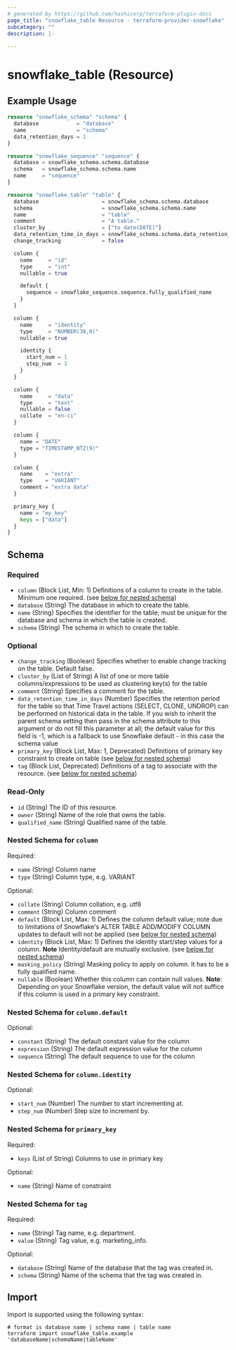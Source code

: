 ```yaml
---
# generated by https://github.com/hashicorp/terraform-plugin-docs
page_title: "snowflake_table Resource - terraform-provider-snowflake"
subcategory: ""
description: |-
  
---
```


# snowflake_table (Resource)



## Example Usage

```terraform
resource "snowflake_schema" "schema" {
  database            = "database"
  name                = "schema"
  data_retention_days = 1
}

resource "snowflake_sequence" "sequence" {
  database = snowflake_schema.schema.database
  schema   = snowflake_schema.schema.name
  name     = "sequence"
}

resource "snowflake_table" "table" {
  database                    = snowflake_schema.schema.database
  schema                      = snowflake_schema.schema.name
  name                        = "table"
  comment                     = "A table."
  cluster_by                  = ["to_date(DATE)"]
  data_retention_time_in_days = snowflake_schema.schema.data_retention_time_in_days
  change_tracking             = false

  column {
    name     = "id"
    type     = "int"
    nullable = true

    default {
      sequence = snowflake_sequence.sequence.fully_qualified_name
    }
  }

  column {
    name     = "identity"
    type     = "NUMBER(38,0)"
    nullable = true

    identity {
      start_num = 1
      step_num  = 3
    }
  }

  column {
    name     = "data"
    type     = "text"
    nullable = false
    collate  = "en-ci"
  }

  column {
    name = "DATE"
    type = "TIMESTAMP_NTZ(9)"
  }

  column {
    name    = "extra"
    type    = "VARIANT"
    comment = "extra data"
  }

  primary_key {
    name = "my_key"
    keys = ["data"]
  }
}
```

<!-- schema generated by tfplugindocs -->
## Schema

### Required

- `column` (Block List, Min: 1) Definitions of a column to create in the table. Minimum one required. (see [below for nested schema](#nestedblock--column))
- `database` (String) The database in which to create the table.
- `name` (String) Specifies the identifier for the table; must be unique for the database and schema in which the table is created.
- `schema` (String) The schema in which to create the table.

### Optional

- `change_tracking` (Boolean) Specifies whether to enable change tracking on the table. Default false.
- `cluster_by` (List of String) A list of one or more table columns/expressions to be used as clustering key(s) for the table
- `comment` (String) Specifies a comment for the table.
- `data_retention_time_in_days` (Number) Specifies the retention period for the table so that Time Travel actions (SELECT, CLONE, UNDROP) can be performed on historical data in the table. If you wish to inherit the parent schema setting then pass in the schema attribute to this argument or do not fill this parameter at all; the default value for this field is -1, which is a fallback to use Snowflake default - in this case the schema value
- `primary_key` (Block List, Max: 1, Deprecated) Definitions of primary key constraint to create on table (see [below for nested schema](#nestedblock--primary_key))
- `tag` (Block List, Deprecated) Definitions of a tag to associate with the resource. (see [below for nested schema](#nestedblock--tag))

### Read-Only

- `id` (String) The ID of this resource.
- `owner` (String) Name of the role that owns the table.
- `qualified_name` (String) Qualified name of the table.

<a id="nestedblock--column"></a>
### Nested Schema for `column`

Required:

- `name` (String) Column name
- `type` (String) Column type, e.g. VARIANT

Optional:

- `collate` (String) Column collation, e.g. utf8
- `comment` (String) Column comment
- `default` (Block List, Max: 1) Defines the column default value; note due to limitations of Snowflake's ALTER TABLE ADD/MODIFY COLUMN updates to default will not be applied (see [below for nested schema](#nestedblock--column--default))
- `identity` (Block List, Max: 1) Defines the identity start/step values for a column. **Note** Identity/default are mutually exclusive. (see [below for nested schema](#nestedblock--column--identity))
- `masking_policy` (String) Masking policy to apply on column. It has to be a fully qualified name.
- `nullable` (Boolean) Whether this column can contain null values. **Note**: Depending on your Snowflake version, the default value will not suffice if this column is used in a primary key constraint.

<a id="nestedblock--column--default"></a>
### Nested Schema for `column.default`

Optional:

- `constant` (String) The default constant value for the column
- `expression` (String) The default expression value for the column
- `sequence` (String) The default sequence to use for the column


<a id="nestedblock--column--identity"></a>
### Nested Schema for `column.identity`

Optional:

- `start_num` (Number) The number to start incrementing at.
- `step_num` (Number) Step size to increment by.



<a id="nestedblock--primary_key"></a>
### Nested Schema for `primary_key`

Required:

- `keys` (List of String) Columns to use in primary key

Optional:

- `name` (String) Name of constraint


<a id="nestedblock--tag"></a>
### Nested Schema for `tag`

Required:

- `name` (String) Tag name, e.g. department.
- `value` (String) Tag value, e.g. marketing_info.

Optional:

- `database` (String) Name of the database that the tag was created in.
- `schema` (String) Name of the schema that the tag was created in.

## Import

Import is supported using the following syntax:

```shell
# format is database name | schema name | table name
terraform import snowflake_table.example 'databaseName|schemaName|tableName'
```
